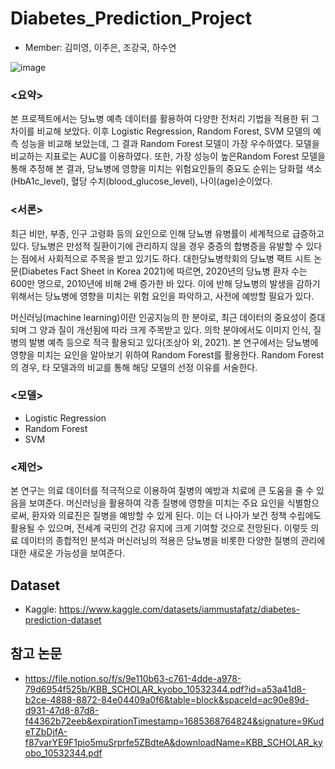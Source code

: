 # Diabetes_Prediction_Project
- Member: 김미영, 이주은, 조강국, 하수연

![image](https://github.com/miy0ung/diabetes_prediction_project/assets/101385210/d8455940-853c-4917-9a6b-c82eda3cd735)

### <요약>
본 프로젝트에서는 당뇨병 예측 데이터를 활용하여 다양한 전처리 기법을 적용한 뒤 그 차이를 비교해 보았다. 이후 Logistic Regression, Random Forest, SVM 모델의 예측 성능을 비교해 보았는데, 그 결과 Random Forest 모델이 가장 우수하였다. 모델을 비교하는 지표로는 AUC를 이용하였다. 또한, 가장 성능이 높은Random Forest 모델을 통해 추정해 본 결과, 당뇨병에 영향을 미치는 위험요인들의 중요도 순위는 당화혈
색소(HbA1c_level), 혈당 수치(blood_glucose_level), 나이(age)순이었다.


### <서론>
최근 비만, 부종, 인구 고령화 등의 요인으로 인해 당뇨병 유병률이 세계적으로 급증하고 있다. 당뇨병은 만성적 질환이기에 관리하지 않을 경우 중증의 합병증을 유발할 수 있다는 점에서 사회적으로 주목을 받고 있기도 하다. 대한당뇨병학회의 당뇨병 팩트 시트 논문(Diabetes Fact Sheet in Korea 2021)에 따르면, 2020년의 당뇨병 환자 수는 600만 명으로, 2010년에 비해 2배 증가한 바 있다. 이에 반해 당뇨병의 발생을 감하기 위해서는 당뇨병에 영향을 미치는 위험 요인을 파악하고, 사전에 예방할 필요가 있다.

머신러닝(machine learning)이란 인공지능의 한 분야로, 최근 데이터의 중요성이 증대되며 그 양과 질이 개선됨에 따라 크게 주목받고 있다. 의학 분야에서도 이미지 인식, 질병의 발병 예측 등으로 적극 활용되고 있다(조상아 외, 2021). 본 연구에서는 당뇨병에 영향을 미치는 요인을 알아보기 위하여 Random Forest를 활용한다. Random Forest의 경우, 타 모델과의 비교를 통해 해당 모델의 선정 이유를 서술한다.

### <모델>
- Logistic Regression
- Random Forest
- SVM


### <제언>
본 연구는 의료 데이터를 적극적으로 이용하여 질병의 예방과 치료에 큰 도움을 줄 수 있음을 보여준다. 머신러닝을 활용하여 각종 질병에 영향을 미치는 주요 요인을 식별함으로써, 환자와 의료진은 질병을 예방할 수 있게 된다. 이는 더 나아가 보건 정책 수립에도 활용될 수 있으며, 전세계 국민의 건강 유지에 크게 기여할 것으로 전망된다. 이렇듯 의료 데이터의 종합적인 분석과 머신러닝의 적용은 당뇨병을 비롯한 다양한 질병의 관리에 대한 새로운 가능성을 보여준다.

## Dataset
- Kaggle: https://www.kaggle.com/datasets/iammustafatz/diabetes-prediction-dataset

## 참고 논문
- https://file.notion.so/f/s/9e110b63-c761-4dde-a978-79d6954f525b/KBB_SCHOLAR_kyobo_10532344.pdf?id=a53a41d8-b2ce-4888-8872-84e04409a0f6&table=block&spaceId=ac90e89d-d931-47d8-87d8-f44362b72eeb&expirationTimestamp=1685368764824&signature=9KudeTZbDjfA-f87varYE9F1pio5muSrprfe5ZBdteA&downloadName=KBB_SCHOLAR_kyobo_10532344.pdf
